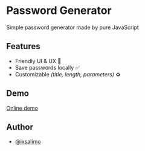 # Password Generator

Simple password generator made by pure JavaScript
## Features

- Friendly UI & UX 💜
- Save passwords locally ✅
- Customizable *(title, length, parameters)* ♻

## Demo

[Online demo](https://ixsalimo.github.io/Password-Generator/)
## Author

- [@ixsalimo](https://www.github.com/ixsalimo)
